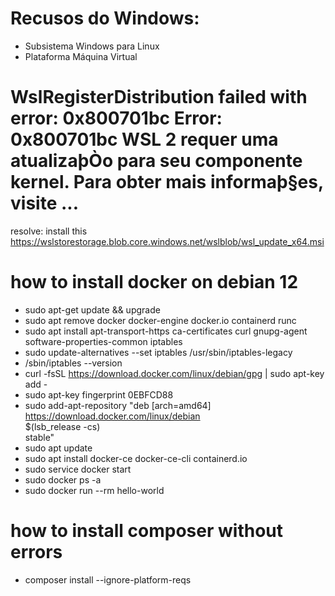 # Recusos do Windows: 

- Subsistema Windows para Linux
- Plataforma Máquina Virtual
  
# WslRegisterDistribution failed with error: 0x800701bc Error: 0x800701bc WSL 2 requer uma atualizaþÒo para seu componente kernel. Para obter mais informaþ§es, visite ...

resolve: install this https://wslstorestorage.blob.core.windows.net/wslblob/wsl_update_x64.msi

# how to install docker on debian 12

* sudo apt-get update && upgrade
* sudo apt remove docker docker-engine docker.io containerd runc
* sudo apt install apt-transport-https  ca-certificates  curl gnupg-agent software-properties-common iptables
* sudo update-alternatives --set iptables /usr/sbin/iptables-legacy
* /sbin/iptables --version
* curl -fsSL https://download.docker.com/linux/debian/gpg | sudo apt-key add -
* sudo apt-key fingerprint 0EBFCD88
* sudo add-apt-repository    "deb [arch=amd64] https://download.docker.com/linux/debian \
   $(lsb_release -cs) \
   stable"
* sudo apt update
* sudo apt install docker-ce docker-ce-cli containerd.io
* sudo service docker start
* sudo docker ps -a
* sudo docker run --rm hello-world

# how to install composer without errors

* composer install --ignore-platform-reqs
